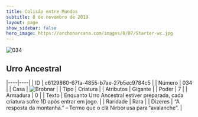 ```yaml
---
title: Colisão entre Mundos
subtitle: 8 de novembro de 2019
layout: page
show_sidebar: false
hero_image: https://archonarcana.com/images/0/07/Starter-wc.jpg
---
```


![034](https://cdn.keyforgegame.com/media/card_front/pt/452_034_78CR5C33X5CJ_pt.png)

## Urro Ancestral

|----|----|
| ID | c6129860-67fa-4855-b7ae-27b5ec9784c5 |
| Número | 034 |
| Casa | ![Brobnar](https://archonarcana.com/images/thumb/e/e0/Brobnar.png/22px-Brobnar.png "Brobnar") |
| Tipo | Criatura |
| Atributos | Gigante |
| Poder | 7 |
| Armadura | 0 |
| Texto | Enquanto Urro Ancestral estiver preparada, cada criatura sofre 1D  após entrar em jogo. |
| Raridade | Rara |
| Dizeres | “A resposta da montanha.” – Termo que o clã Nirbor usa para “avalanche”. |